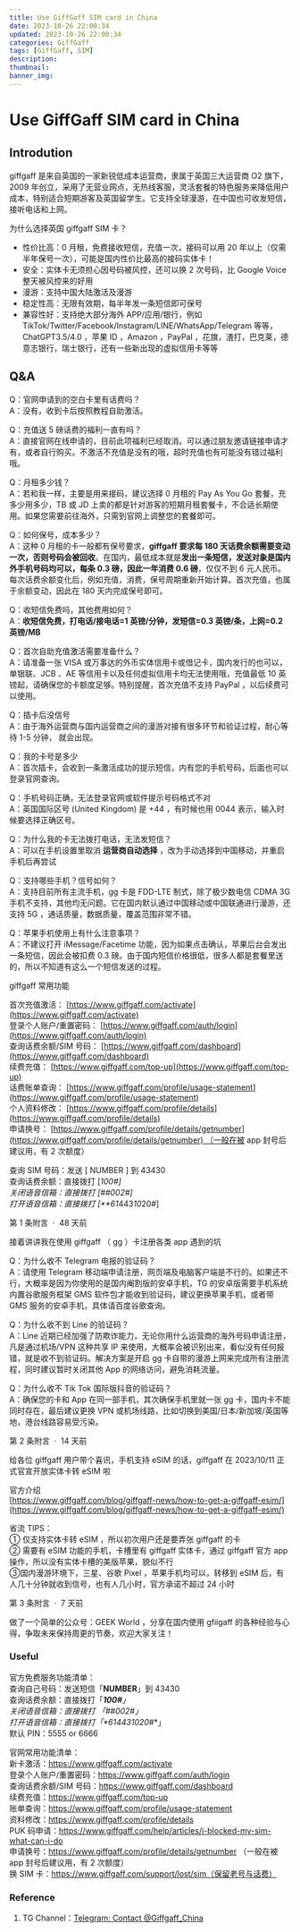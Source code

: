 ```yaml
---
title: Use GiffGaff SIM card in China 
date: 2023-10-26 22:00:34
updated: 2023-10-26 22:00:34
categories: GiffGaff
tags: [GiffGaff, SIM]
description: 
thumbnail: 
banner_img:
---
```


# Use GiffGaff SIM card in China

## Introdution

giffgaff 是来自英国的一家新锐低成本运营商，隶属于英国三大运营商 O2 旗下，2009 年创立，采用了无营业网点，无热线客服，灵活套餐的特色服务来降低用户成本，特别适合短期游客及英国留学生。它支持全球漫游，在中国也可收发短信，接听电话和上网。  

为什么选择英国 giffgaff SIM 卡？  

- 性价比高：0 月租，免费接收短信，充值一次，接码可以用 20 年以上（仅需半年保号一次），可能是国内性价比最高的接码实体卡！  
- 安全：实体卡无须担心因号码被风控，还可以换 2 次号码，比 Google Voice 整天被风控来的好用  
- 漫游：支持中国大陆激活及漫游  
- 稳定性高：无限有效期，每半年发一条短信即可保号  
- 兼容性好：支持绝大部分海外 APP/应用/银行，例如 TikTok/Twitter/Facebook/Instagram/LINE/WhatsApp/Telegram 等等，ChatGPT3.5/4.0 ，苹果 ID ，Amazon ，PayPal ，花旗，渣打，巴克莱，德意志银行，瑞士银行，还有一些新出现的虚拟信用卡等等  

## Q&A

Q：官网申请到的空白卡里有话费吗？  
A：没有，收到卡后按照教程自助激活。

Q：充值送 5 磅话费的福利一直有吗？  
A：直接官网在线申请的，目前此项福利已经取消。可以通过朋友邀请链接申请才有，或者自行购买。不激活不充值是没有的哦，超时充值也有可能没有错过福利哦。  

Q：月租多少钱？  
A：若和我一样，主要是用来接码，建议选择 0 月租的 Pay As You Go 套餐，充多少用多少，TB 或 JD 上卖的都是针对游客的短期月租套餐卡，不合适长期使用。如果您需要前往海外，只需到官网上调整您的套餐即可。  

Q：如何保号，成本多少？  
A：这种 0 月租的卡一般都有保号要求，**giffgaff 要求每 180 天话费余额需要变动一次，否则号码会被回收**。在国内，最低成本就是**发出一条短信，发送对象是国内外手机号码均可以，每条 0.3 磅，因此一年消费 0.6 磅**，仅仅不到 6 元人民币。每次话费余额变化后，例如充值，消费，保号周期重新开始计算。首次充值，也属于余额变动，因此在 180 天内完成保号即可。  

Q：收短信免费吗，其他费用如何？  
A：**收短信免费，打电话/接电话=1 英镑/分钟，发短信=0.3 英镑/条，上网=0.2 英镑/MB**  

Q：首次自助充值激活需要准备什么？  
A：请准备一张 VISA 或万事达的外币实体信用卡或借记卡，国内发行的也可以，单银联、JCB 、AE 等信用卡以及任何虚拟信用卡均无法使用哦，充值最低 10 英镑起，请确保您的卡额度足够。特别提醒，首次充值不支持 PayPal ，以后续费可以使用。  

Q：插卡后没信号  
A：由于海外运营商与国内运营商之间的漫游对接有很多环节和验证过程，耐心等待 1-5 分钟， 就会出现。  

Q：我的卡号是多少  
A：首次插卡，会收到一条激活成功的提示短信，内有您的手机号码，后面也可以登录官网查询。  

Q：手机号码正确，无法登录官网或软件提示号码格式不对  
A：英国国际区号 (United Kingdom) 是 +44 ，有时候也用 0044 表示，输入时候要选择正确区号。  

Q：为什么我的卡无法拨打电话，无法发短信？  
A：可以在手机设置里取消 **运营商自动选择** ，改为手动选择到中国移动，并重启手机后再尝试  

Q：支持哪些手机？信号如何？  
A：支持目前所有主流手机，gg 卡是 FDD-LTE 制式，除了极少数电信 CDMA 3G 手机不支持，其他均无问题。它在国内默认通过中国移动或中国联通进行漫游，还支持 5G ，通话质量，数据质量，覆盖范围非常不错。  

Q：苹果手机使用上有什么注意事项？  
A：不建议打开 iMessage/Facetime 功能，因为如果点击确认，苹果后台会发出一条短信，因此会被扣费 0.3 磅。由于国内短信价格很低，很多人都是套餐里送的，所以不知道有这么一个短信发送的过程。  

giffgaff 常用功能  

首次充值激活： [https://www.giffgaff.com/activate](https://www.giffgaff.com/activate)  
登录个人账户/重置密码： [https://www.giffgaff.com/auth/login](https://www.giffgaff.com/auth/login)  
查询话费余额/SIM 号码： [https://www.giffgaff.com/dashboard](https://www.giffgaff.com/dashboard)  
续费充值： [https://www.giffgaff.com/top-up](https://www.giffgaff.com/top-up)  
话费账单查询： [https://www.giffgaff.com/profile/usage-statement](https://www.giffgaff.com/profile/usage-statement)  
个人资料修改： [https://www.giffgaff.com/profile/details](https://www.giffgaff.com/profile/details)  
申请换号： [https://www.giffgaff.com/profile/details/getnumber](https://www.giffgaff.com/profile/details/getnumber) （一般在被 app 封号后建议用，有 2 次额度）  

查询 SIM 号码：发送 [ NUMBER ] 到 43430  
查询话费余额：直接拨打 [*100#]  
关闭语音信箱：直接拨打 [##002#]  
打开语音信箱：直接拨打 [**61*443*10*20#]

第 1 条附言  ·  48 天前

接着讲讲我在使用 giffgaff （ gg ）卡注册各类 app 遇到的坑  

Q：为什么收不 Telegram 电报的验证码？  
A：请使用 Telegram 移动端申请注册，网页端及电脑客户端是不行的。如果还不行，大概率是因为你使用的是国内阉割版的安卓手机，TG 的安卓版需要手机系统内置谷歌服务框架 GMS 软件包才能收到验证码，建议更换苹果手机，或者带 GMS 服务的安卓手机，具体请百度谷歌查询。  

Q：为什么收不到 Line 的验证码？  
A：Line 近期已经加强了防欺诈能力，无论你用什么运营商的海外号码申请注册，凡是通过机场/VPN 这种共享 IP 来使用，大概率会被识别出来，看似没有任何报错，就是收不到验证码。解决方案是开启 gg 卡自带的漫游上网来完成所有注册流程，同时建议暂时关闭其他 App 的网络访问，避免消耗流量。  

Q：为什么收不 Tik Tok 国际版抖音的验证码？  
A：确保您的卡和 App 在同一部手机，其次确保手机里就一张 gg 卡，国内卡不能同时存在，最后建议更换 VPN 或机场线路，比如切换到美国/日本/新加坡/英国等地，港台线路容易受污染。

第 2 条附言  ·  14 天前

给各位 giffgaff 用户带个喜讯，手机支持 eSIM 的话，giffgaff 在 2023/10/11 正式官宣开放实体卡转 eSIM 啦  

官方介绍  
[https://www.giffgaff.com/blog/giffgaff-news/how-to-get-a-giffgaff-esim/](https://www.giffgaff.com/blog/giffgaff-news/how-to-get-a-giffgaff-esim/)  

省流 TIPS：  
① 仅支持实体卡转 eSIM ，所以初次用户还是要弄张 giffgaff 的卡  
② 需要有 eSIM 功能的手机，卡槽里有 giffgaff 实体卡，通过 giffgaff 官方 app 操作，所以没有实体卡槽的美版苹果，貌似不行  
③国内漫游环境下，三星、谷歌 Pixel ，苹果手机均可以，转移到 eSIM 后，有人几十分钟就收到信号，也有人几小时，官方承诺不超过 24 小时

第 3 条附言  ·  7 天前

做了一个简单的公众号：GEEK World ，分享在国内使用 gfiigaff 的各种经验与心得，争取未来保持周更的节奏，欢迎大家关注！

### Useful

官方免费服务功能清单：  
查询自己号码：发送短信「**NUMBER**」到 43430  
查询话费余额：直接拨打「***100#**」  
关闭语音信箱：直接拨打 「**##002#**」  
打开语音信箱：直接拨打「****61*443*10*20#**」  
默认 PIN：5555 or 6666  

官网常用功能清单：  
新卡激活：<https://www.giffgaff.com/activate>  
登录个人账户/重置密码：<https://www.giffgaff.com/auth/login>  
查询话费余额/SIM 号码：<https://www.giffgaff.com/dashboard>  
续费充值：<https://www.giffgaff.com/top-up>  
账单查询：<https://www.giffgaff.com/profile/usage-statement>  
资料修改：<https://www.giffgaff.com/profile/details>  
PUK 码申请：<https://www.giffgaff.com/help/articles/i-blocked-my-sim-what-can-i-do>  
申请换号：<https://www.giffgaff.com/profile/details/getnumber> （一般在被 app 封号后建议用，有 2 次额度）  
换 SIM 卡：<https://www.giffgaff.com/support/lost/sim（保留老号与话费）>

### Reference

1. TG Channel：[Telegram: Contact @Giffgaff\_China](https://t.me/Giffgaff_China)
